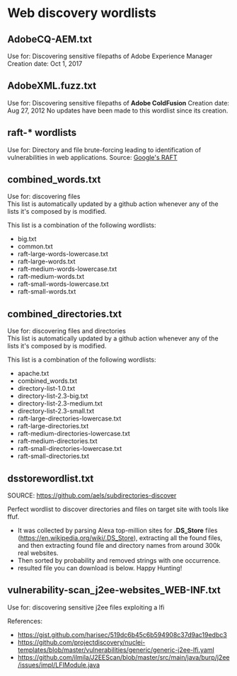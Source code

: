 # Web discovery wordlists

## AdobeCQ-AEM.txt
Use for: Discovering sensitive filepaths of Adobe Experience Manager
Creation date: Oct 1, 2017
## AdobeXML.fuzz.txt
Use for: Discovering sensitive filepaths of **Adobe ColdFusion**
Creation date: Aug 27, 2012
No updates have been made to this wordlist since its creation.

## raft-* wordlists
Use for: Directory and file brute-forcing leading to identification of vulnerabilities in web applications.
Source: [Google's RAFT](https://code.google.com/archive/p/raft/)

## combined_words.txt

Use for: discovering files    
This list is automatically updated by a github action whenever any of the lists it's composed by is modified.

This list is a combination of the following wordlists:

- big.txt
- common.txt
- raft-large-words-lowercase.txt
- raft-large-words.txt
- raft-medium-words-lowercase.txt
- raft-medium-words.txt
- raft-small-words-lowercase.txt
- raft-small-words.txt


## combined_directories.txt

Use for: discovering files and directories    
This list is automatically updated by a github action whenever any of the lists it's composed by is modified.

This list is a combination of the following wordlists:
- apache.txt
- combined_words.txt
- directory-list-1.0.txt
- directory-list-2.3-big.txt
- directory-list-2.3-medium.txt
- directory-list-2.3-small.txt
- raft-large-directories-lowercase.txt
- raft-large-directories.txt
- raft-medium-directories-lowercase.txt
- raft-medium-directories.txt
- raft-small-directories-lowercase.txt
- raft-small-directories.txt

## dsstorewordlist.txt

SOURCE: https://github.com/aels/subdirectories-discover

Perfect wordlist to discover directories and files on target site with tools like ffuf.
- It was collected by parsing Alexa top-million sites for **.DS_Store** files (https://en.wikipedia.org/wiki/.DS_Store), extracting all the found files, and then extracting found file and directory names from around 300k real websites.
- Then sorted by probability and removed strings with one occurrence.
- resulted file you can download is below. Happy Hunting!

## vulnerability-scan_j2ee-websites_WEB-INF.txt
Use for: discovering sensitive j2ee files exploiting a lfi

References: 
    
- https://gist.github.com/harisec/519dc6b45c6b594908c37d9ac19edbc3
- https://github.com/projectdiscovery/nuclei-templates/blob/master/vulnerabilities/generic/generic-j2ee-lfi.yaml
- https://github.com/ilmila/J2EEScan/blob/master/src/main/java/burp/j2ee/issues/impl/LFIModule.java
